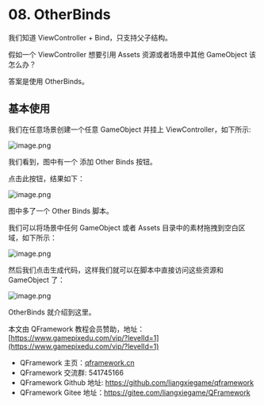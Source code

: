 # 08. OtherBinds

我们知道 ViewController + Bind，只支持父子结构。

假如一个 ViewController 想要引用 Assets 资源或者场景中其他 GameObject 该怎么办？

答案是使用 OtherBinds。

## 基本使用

我们在任意场景创建一个任意 GameObject 并挂上 ViewController，如下所示:

![image.png](https://file.liangxiegame.com/c0e6cbf5-9af5-4f9c-93d7-a7f8d99dc40a.png)

我们看到，图中有一个 添加 Other Binds 按钮。

点击此按钮，结果如下：

![image.png](https://file.liangxiegame.com/7d48338a-4d58-4bd4-8820-99f4067d8c11.png)

图中多了一个 Other Binds 脚本。

我们可以将场景中任何 GameObject 或者 Assets 目录中的素材拖拽到空白区域，如下所示：

![image.png](https://file.liangxiegame.com/6db30b41-a6b4-4287-9c17-b4bb212d5b46.png)

然后我们点击生成代码，这样我们就可以在脚本中直接访问这些资源和 GameObject 了：

![image.png](https://file.liangxiegame.com/bf93c1ac-dff4-4f6a-a18c-763cd8923e6b.png)

OtherBinds 就介绍到这里。

本文由 QFramework 教程会员赞助，地址：[https://www.gamepixedu.com/vip/?levelId=1](https://www.gamepixedu.com/vip/?levelId=1)

* QFramework 主页：[qframework.cn](https://qframework.cn)
* QFramework 交流群: 541745166
* QFramework Github 地址: <https://github.com/liangxiegame/qframework>
* QFramework Gitee 地址：<https://gitee.com/liangxiegame/QFramework>
